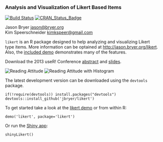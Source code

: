 ### Analysis and Visualization of Likert Based Items

[![Build Status](https://api.travis-ci.org/jbryer/likert.svg)](https://travis-ci.org/jbryer/likert?branch=master)
[![CRAN_Status_Badge](http://www.r-pkg.org/badges/version/likert)](http://cran.r-project.org/package=likert)


Jason Bryer [jason@bryer.org](mailto:jason@bryer.org)  
Kim Speerschneider [kimkspeer@gmail.com](mailto:kimkspeer@gmail.com)

`likert` is an R package designed to help analyzing and visualizing Likert type items. More information can be optained at http://jason.bryer.org/likert. Also, the [included demo](https://github.com/jbryer/likert/blob/master/demo/likert.R) demonstrates many of the features.

Download the 2013 useR! Conference [abstract](https://github.com/jbryer/likert/blob/master/useR%202013/Abstract/Speerschneider.Bryer.likert.pdf?raw=true) and [slides](https://github.com/jbryer/likert/blob/master/useR%202013/Slides/Slides.pdf?raw=true).

![Reading Attitude](http://jason.bryer.org/images/likert/centeredPlot1.png)
![Reading Attitude with Histogram](http://jason.bryer.org/images/likert/centeredPlot2.png)

The latest development version can be downloaded using the `devtools` package.

	if(!require(devtools)) install.packages("devtools")
	devtools::install_github('jbryer/likert')

To get started take a look at the [likert demo](https://github.com/jbryer/likert/blob/master/demo/likert.R) or from within R:

	demo('likert', package='likert')
	
Or run the [Shiny app](http://rstudio.com/shiny):

	shinyLikert()

